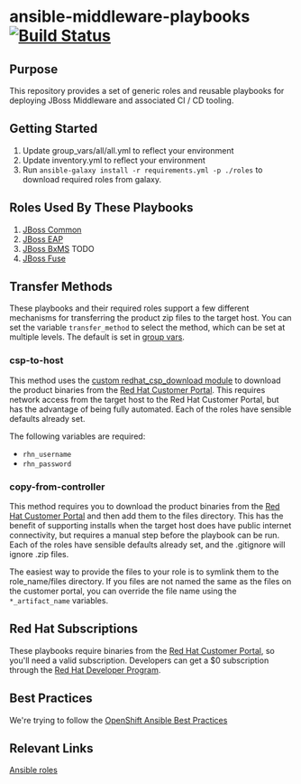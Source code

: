 # ansible-middleware-playbooks [![Build Status](https://travis-ci.org/rhtconsulting/ansible-middleware-playbooks.svg)](https://travis-ci.org/rhtconsulting/ansible-middleware-playbooks)

## Purpose

This repository provides a set of generic roles and reusable playbooks for deploying JBoss Middleware and associated CI / CD tooling.

## Getting Started

1. Update group_vars/all/all.yml to reflect your environment
2. Update inventory.yml to reflect your environment
3. Run `ansible-galaxy install -r requirements.yml -p ./roles` to download required roles from galaxy.

## Roles Used By These Playbooks

1. [JBoss Common](https://github.com/rhtconsulting/ansible-role-jboss-common)
2. [JBoss EAP](https://github.com/rhtconsulting/jboss_eap)
3. [JBoss BxMS](https://github.com/rhtconsulting/jboss_bxms) TODO
4. [JBoss Fuse](https://github.com/rhtconsulting/jboss_fuse)

## Transfer Methods

These playbooks and their required roles support a few different mechanisms for transferring the product zip files to the target host. You can set the variable `transfer_method` to select the method, which can be set at multiple levels. The default is set in [group vars](https://github.com/rhtconsulting/ansible-middleware-playbooks/blob/master/group_vars/all/all.yml).

### csp-to-host
This method uses the [custom redhat_csp_download module](https://github.com/sabre1041/redhat-csp-download) to download the product binaries from the [Red Hat Customer Portal](https://access.redhat.com/downloads/). This requires network access from the target host to the Red Hat Customer Portal, but has the advantage of being fully automated. Each of the roles have sensible defaults already set.

The following variables are required:
- `rhn_username`
- `rhn_password`

### copy-from-controller
This method requires you to download the product binaries from the [Red Hat Customer Portal](https://access.redhat.com/downloads/) and then add them to the files directory. This has the benefit of supporting installs when the target host does have public internet connectivity, but requires a manual step before the playbook can be run. Each of the roles have sensible defaults already set, and the .gitignore will ignore .zip files.

The easiest way to provide the files to your role is to symlink them to the role_name/files directory. If you files are not named the same as the files on the customer portal, you can override the file name using the `*_artifact_name` variables.

## Red Hat Subscriptions

These playbooks require binaries from the [Red Hat Customer Portal](https://access.redhat.com/downloads/), so you'll need a valid subscription. Developers can get a $0 subscription through the [Red Hat Developer Program](http://developers.redhat.com/products/eap/download/).


## Best Practices

We're trying to follow the [OpenShift Ansible Best Practices](https://github.com/openshift/openshift-ansible/blob/master/docs/best_practices_guide.adoc)

## Relevant Links

[Ansible roles](http://docs.ansible.com/ansible/playbooks_roles.html "Ansible Roles")
